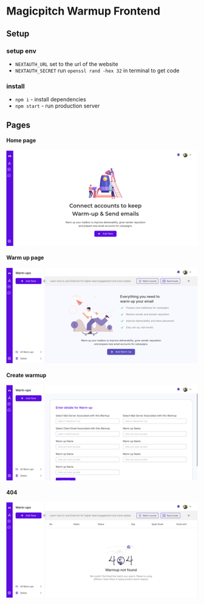# Magicpitch Warmup Frontend

## Setup
### setup env
- `NEXTAUTH_URL` set to the url of the website
- `NEXTAUTH_SECRET` run `openssl rand -hex 32` in terminal to get code

### install
- `npm i` - install dependencies
- `npm start` - run production server

## Pages
#### Home page
![home page](./src/app/assets/images/finished-pages/home-page.png)
#### Warm up page
![warmup page](./src/app/assets/images/finished-pages/warm-up-page.png)
#### Create warmup
![warmup page](./src/app/assets/images/finished-pages/create-warmup-2.png)
#### 404 
![warmup page](./src/app/assets/images/finished-pages/404.png)
